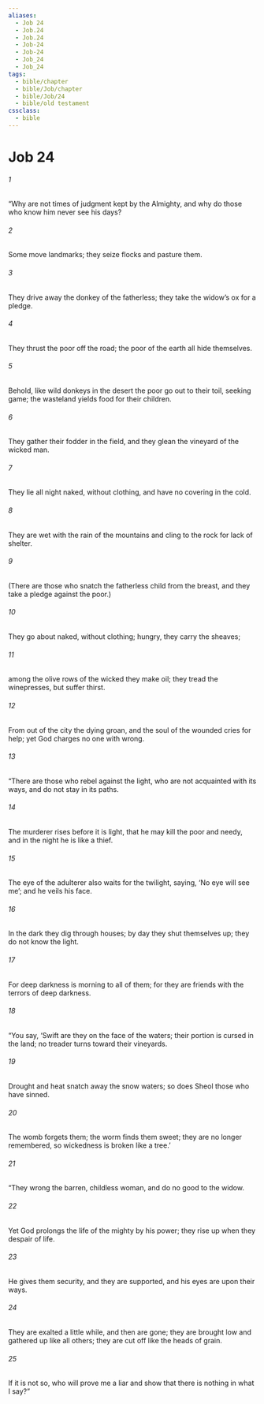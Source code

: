 ```yaml
---
aliases:
  - Job 24
  - Job.24
  - Job.24
  - Job-24
  - Job-24
  - Job_24
  - Job_24
tags:
  - bible/chapter
  - bible/Job/chapter
  - bible/Job/24
  - bible/old testament
cssclass:
  - bible
---
```


# Job 24

###### 1
“Why are not times of judgment kept by the Almighty, and why do those who know him never see his days?
###### 2
Some move landmarks; they seize flocks and pasture them.
###### 3
They drive away the donkey of the fatherless; they take the widow’s ox for a pledge.
###### 4
They thrust the poor off the road; the poor of the earth all hide themselves.
###### 5
Behold, like wild donkeys in the desert the poor  go out to their toil, seeking game; the wasteland yields food for their children.
###### 6
They gather their fodder in the field, and they glean the vineyard of the wicked man.
###### 7
They lie all night naked, without clothing, and have no covering in the cold.
###### 8
They are wet with the rain of the mountains and cling to the rock for lack of shelter.
###### 9
(There are those who snatch the fatherless child from the breast, and they take a pledge against the poor.)
###### 10
They go about naked, without clothing; hungry, they carry the sheaves;
###### 11
among the olive rows of the wicked they make oil; they tread the winepresses, but suffer thirst.
###### 12
From out of the city the dying groan, and the soul of the wounded cries for help; yet God charges no one with wrong.
###### 13
“There are those who rebel against the light, who are not acquainted with its ways, and do not stay in its paths.
###### 14
The murderer rises before it is light, that he may kill the poor and needy, and in the night he is like a thief.
###### 15
The eye of the adulterer also waits for the twilight, saying, ‘No eye will see me’; and he veils his face.
###### 16
In the dark they dig through houses; by day they shut themselves up; they do not know the light.
###### 17
For deep darkness is morning to all of them; for they are friends with the terrors of deep darkness.
###### 18
“You say, ‘Swift are they on the face of the waters; their portion is cursed in the land; no treader turns toward their vineyards.
###### 19
Drought and heat snatch away the snow waters; so does Sheol those who have sinned.
###### 20
The womb forgets them; the worm finds them sweet; they are no longer remembered, so wickedness is broken like a tree.’
###### 21
“They wrong the barren, childless woman, and do no good to the widow.
###### 22
Yet God prolongs the life of the mighty by his power; they rise up when they despair of life.
###### 23
He gives them security, and they are supported, and his eyes are upon their ways.
###### 24
They are exalted a little while, and then are gone; they are brought low and gathered up like all others; they are cut off like the heads of grain.
###### 25
If it is not so, who will prove me a liar and show that there is nothing in what I say?”


